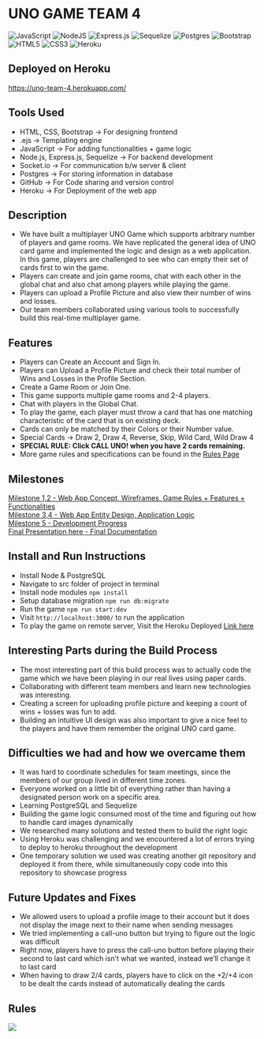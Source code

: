 # UNO GAME TEAM 4
![JavaScript](https://img.shields.io/badge/javascript-%23323330.svg?style=for-the-badge&logo=javascript&logoColor=%23F7DF1E)
![NodeJS](https://img.shields.io/badge/node.js-6DA55F?style=for-the-badge&logo=node.js&logoColor=white)
![Express.js](https://img.shields.io/badge/express.js-%23404d59.svg?style=for-the-badge&logo=express&logoColor=%2361DAFB)
![Sequelize](https://img.shields.io/badge/Sequelize-52B0E7?style=for-the-badge&logo=Sequelize&logoColor=white)
![Postgres](https://img.shields.io/badge/postgres-%23316192.svg?style=for-the-badge&logo=postgresql&logoColor=white)
![Bootstrap](https://img.shields.io/badge/bootstrap-%23563D7C.svg?style=for-the-badge&logo=bootstrap&logoColor=white)
![HTML5](https://img.shields.io/badge/html5-%23E34F26.svg?style=for-the-badge&logo=html5&logoColor=white)
![CSS3](https://img.shields.io/badge/css3-%231572B6.svg?style=for-the-badge&logo=css3&logoColor=white)
![Heroku](https://img.shields.io/badge/heroku-%23430098.svg?style=for-the-badge&logo=heroku&logoColor=white)

## Deployed on Heroku
https://uno-team-4.herokuapp.com/

## Tools Used

* HTML, CSS, Bootstrap → For designing frontend
* .ejs → Templating engine
* JavaScript → For adding functionalities + game logic
* Node.js, Express.js, Sequelize → For backend development
* Socket.io → For communication b/w server & client
* Postgres → For storing information in database
* GitHub → For Code sharing and version control
* Heroku → For Deployment of the web app
 
## Description

* We have built a multiplayer UNO Game which supports arbitrary number of players and game rooms. We have replicated the general idea of UNO card game and implemented the logic and design as a web application. In this game, players are challenged to see who can empty their set of cards first to win the game.
* Players can create and join game rooms, chat with each other in the global chat and also chat among players while playing the game. 
* Players can upload a Profile Picture and also view their number of wins and losses.
* Our team members collaborated using various tools to successfully build this real-time multiplayer game.

## Features

* Players can Create an Account and Sign In.
* Players can Upload a Profile Picture and check their total number of Wins and Losses in the Profile Section.
* Create a Game Room or Join One. 
* This game supports multiple game rooms and 2-4 players.
* Chat with players in the Global Chat.
* To play the game, each player must throw a card that has one matching characteristic of the card that is on existing deck. 
* Cards can only be matched by their Colors or their Number value.
* Special Cards → Draw 2, Draw 4, Reverse, Skip, Wild Card, Wild Draw 4
* **SPECIAL RULE: Click CALL UNO! when you have 2 cards remaining.**
* More game rules and specifications can be found in the [Rules Page](https://uno-team-4.herokuapp.com/rules) 

## Milestones
[Milestone 1,2 - Web App Concept, Wireframes, Game Rules + Features + Functionalities](/Milestones/Milestone%201%2C%202.pdf)\
[Milestone 3,4 - Web App Entity Design, Application Logic](/Milestones/Milestone%203%2C%204.pdf)\
[Milestone 5 - Development Progress](/Milestones/Milestone%205.pdf)\
[Final Presentation here - Final Documentation](/Milestones/Final%20Presentation.pdf)

## Install and Run Instructions

* Install Node & PostgreSQL
* Navigate to src folder of project in terminal
* Install node modules ```npm install```
* Setup database migration ```npm run db:migrate```
* Run the game ```npm run start:dev```
* Visit ```http://localhost:3000/``` to run the application
* To play the game on remote server, Visit the Heroku Deployed [Link here](https://uno-team-4.herokuapp.com/)

## Interesting Parts during the Build Process

* The most interesting part of this build process was to actually code the game which we have been playing in our real lives using paper cards.
* Collaborating with different team members and learn new technologies was interesting.
* Creating a screen for uploading profile picture and keeping a count of wins + losses was fun to add.
* Building an intuitive UI design was also important to give a nice feel to the players and have them remember the original UNO card game.

## Difficulties we had and how we overcame them

* It was hard to coordinate schedules for team meetings, since the members of our group lived in different time zones.
* Everyone worked on a little bit of everything rather than having a designated person work on a specific area.
* Learning PostgreSQL and Sequelize
* Building the game logic consumed most of the time and figuring out how to handle card images dynamically
* We researched many solutions and tested them to build the right logic
* Using Heroku was challenging and we encountered a lot of errors trying to deploy to heroku throughout the development
* One temporary solution we used was creating another git repository and deployed it from there, while simultaneously copy code into this repository to showcase progress

## Future Updates and Fixes

* We allowed users to upload a profile image to their account but it does not display the image next to their name when sending messages
* We tried implementing a call-uno button but trying to figure out the logic was difficult 	
* Right now, players have to press the call-uno button before playing their second to last card which isn’t what we wanted, instead we’ll change it to last card
* When having to draw 2/4 cards, players have to click on the +2/+4 icon to be dealt the cards instead of automatically dealing the cards

## Rules

<img src="/public/img/rules.png">

